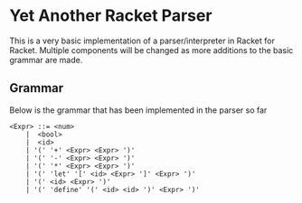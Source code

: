 # Yet Another Racket Parser

This is a very basic implementation of a parser/interpreter in Racket for Racket. Multiple components will be changed as more additions to the basic grammar are made. 

## Grammar

Below is the grammar that has been implemented in the parser so far

```
<Expr> ::= <num>
	|  <bool>
	|  <id>
	| '(' '+' <Expr> <Expr> ')'
	| '(' '-' <Expr> <Expr> ')'
	| '(' '*' <Expr> <Expr> ')'
	| '(' 'let' '[' <id> <Expr> ']' <Expr> ')' 
	| '(' <id> <Expr> ')'
	| '(' 'define' '(' <id> <id> ')' <Expr> ')'
```
